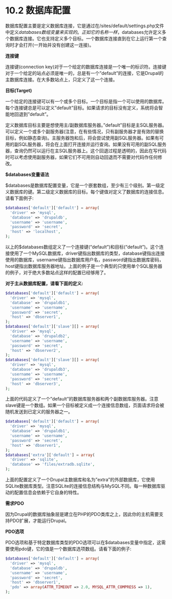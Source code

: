 # 10.2 数据库配置

数据库配置主要是定义数据库连接，它是通过在/sites/default/settings.php文件中定义$databases数组变量来实现的。正如它的名称一样，$databases允许定义多个数据库连接。它也支持定义多个目标。一个数据库连接直到在它上运行第一个查询时才会打开(一开始并没有创建这一连接)。

**连接键**

连接键(connection key)对于一个给定的数据库连接是一个唯一的标识符。连接键对于一个给定的站点必须是唯一的，总是有一个”default”的连接，它是Drupal的主数据库连接。在大多数站点上，只定义了这一个连接。

**目标(Target)**

一个给定的连接键可以有一个或多个目标。一个目标是指一个可以使用的数据库。每个连接键总是可以定义”default”目标。如果请求的目标没有定义，系统将会智能地回退到”default”。

定义数据库目标主要是想使用主/副数据库服务器。”default”目标是主SQL服务器。可以定义一个或多个副服务器(注意，在有些情况，只有副服务器才是有效的替换目标，例如静态查询)。主服务器饱和后，将会尝试使用副SQL服务器。如果有可用的副SQL服务器，将会在上面打开连接并运行查询。如果没有可用的副SQL服务器，查询仍然可以运行在主SQL服务器上。这个回退过程是透明的，因此在写代码时可以考虑使用副服务器，如果它们不可用则自动回退而不需要对代码作任何修改。

**$databases变量语法**

$databases是数据库配置变量，它是一个嵌套数组，至少有三个级别。第一级定义数据库的键。第二级定义数据库的目标。每个键值对定义了数据库的连接信息。请看下面例子:

```php
$databases['default']['default'] = array(
  'driver' => 'mysql',
  'database' => 'drupaldb',
  'username' => 'username',
  'password' => 'secret',
  'host' => 'localhost',
);
```

以上的$databases数组定义了一个连接键(“default”)和目标(“default”)。这个连接使用了一个MySQL数据库，driver键指出数据库的类型，database键指出连接使用的数据库，username键指出数据库用户名，password键指出数据库密码，host键指出数据库服务器地址。上面的例子是一个典型的只使用单个SQL服务器的例子，对于绝大多数站点这样的配置已经够用了。

**对于主从数据库配置，请看下面的定义:**

```php
$databases['default']['default'] = array(
  'driver' => 'mysql',
  'database' => 'drupaldb1',
  'username' => 'username',
  'password' => 'secret',
  'host' => 'dbserver1',
);
$databases['default']['slave'][] = array(
  'driver' => 'mysql',
  'database' => 'drupaldb2',
  'username' => 'username',
  'password' => 'secret',
  'host' => 'dbserver2',
);
$databases['default']['slave'][] = array(
  'driver' => 'mysql',
  'database' => 'drupaldb3',
  'username' => 'username',
  'password' => 'secret',
  'host' => 'dbserver3',
);
```

上面的代码定义了一个”default”的数据库服务器和两个副数据库服务器。注意slave键是一个数组。如果一个目标被定义成一个连接信息数组，页面请求将会被随机发送到已定义的服务器之一。

```php
$databases['default']['default'] = array(
  'driver' => 'mysql',
  'database' => 'drupaldb1',
  'username' => 'username',
  'password' => 'secret',
  'host' => 'dbserver1',
);
$databases['extra']['default'] = array(
  'driver' => 'sqlite',
  'database' => 'files/extradb.sqlite',
);
```

上面的配置定义了一个Drupal主数据库和名为”extra”的外部数据库，它使用SQLite数据库类型。注意SQLite的连接信息结构与MySQL不同。每一种数据库驱动的配置信息会依赖于它自身的特性。

**需求PDO**

因为Drupal的数据库抽象层是建立在PHP的PDO类库之上，因此你的主机需要支持PDO扩展，才能运行Drupal。

**PDO选项**

PDO选项和基于特定数据库类型的PDO选项可以在$databases变量中指定，这需要使用pdo键，它的值是一个数据库选项数组。请看下面的例子:

```php
$databases['default']['default'] = array(
  'driver' => 'mysql',
  'database' => 'drupaldb',
  'username' => 'username',
  'password' => 'secret',
  'host' => 'dbserver1',
  'pdo' => array(ATTR_TIMEOUT => 2.0, MYSQL_ATTR_COMPRESS => 1),
);
```
